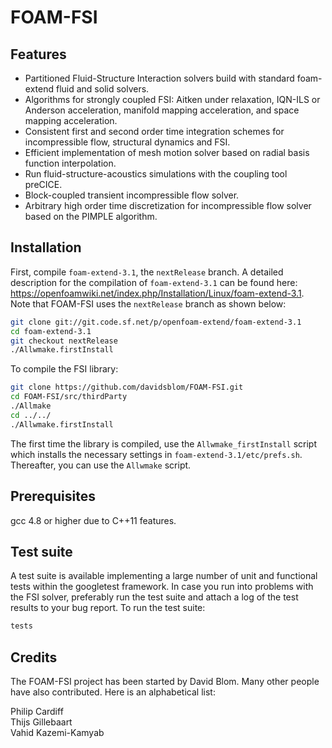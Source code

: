 FOAM-FSI
========

Features
-----------

* Partitioned Fluid-Structure Interaction solvers build with standard foam-extend fluid and solid solvers.
* Algorithms for strongly coupled FSI: Aitken under relaxation, IQN-ILS or Anderson acceleration, manifold mapping acceleration, and space mapping acceleration.
* Consistent first and second order time integration schemes for incompressible flow, structural dynamics and FSI.
* Efficient implementation of mesh motion solver based on radial basis function interpolation.
* Run fluid-structure-acoustics simulations with the coupling tool preCICE.
* Block-coupled transient incompressible flow solver.
* Arbitrary high order time discretization for incompressible flow solver based on the PIMPLE algorithm.

Installation
-----------

First, compile `foam-extend-3.1`, the `nextRelease` branch. A detailed description for the compilation of `foam-extend-3.1` can be found here: https://openfoamwiki.net/index.php/Installation/Linux/foam-extend-3.1. Note that FOAM-FSI uses the `nextRelease` branch as shown below:

``` bash
git clone git://git.code.sf.net/p/openfoam-extend/foam-extend-3.1
cd foam-extend-3.1
git checkout nextRelease
./Allwmake.firstInstall
```

To compile the FSI library:

``` bash
git clone https://github.com/davidsblom/FOAM-FSI.git
cd FOAM-FSI/src/thirdParty
./Allmake
cd ../../
./Allwmake.firstInstall
```

The first time the library is compiled, use the `Allwmake_firstInstall` script which installs the necessary settings in `foam-extend-3.1/etc/prefs.sh`. Thereafter, you can use the `Allwmake` script.

Prerequisites
-----------

gcc 4.8 or higher due to C++11 features.

Test suite
-----------

A test suite is available implementing a large number of unit and functional tests within the googletest framework. In case you run into problems with the FSI solver, preferably run the test suite and attach a log of the test results to your bug report.
To run the test suite:
``` bash
tests
```

Credits
-----------

The FOAM-FSI project has been started by David Blom. Many other people have also contributed. Here is an alphabetical list:

Philip Cardiff  
Thijs Gillebaart  
Vahid Kazemi-Kamyab
